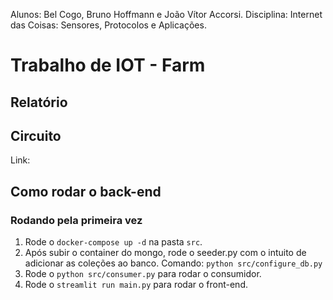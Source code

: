 Alunos: Bel Cogo, Bruno Hoffmann e João Vítor Accorsi.
Disciplina: Internet das Coisas: Sensores, Protocolos e Aplicações.

# Trabalho de IOT - Farm

## Relatório

## Circuito
Link: 

## Como rodar o back-end

### Rodando pela primeira vez

1. Rode o `docker-compose up -d` na pasta `src`.
2. Após subir o container do mongo, rode o seeder.py com o intuito de adicionar as coleções ao banco. Comando: `python src/configure_db.py`
3. Rode o `python src/consumer.py` para rodar o consumidor.
4. Rode o `streamlit run main.py` para rodar o front-end.
